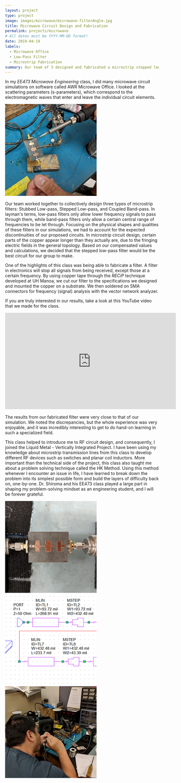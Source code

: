```yaml
---
layout: project
type: project
image: images/microwave/microwave-filterAngle.jpg
title: Microwave Circuit Design and Fabrication
permalink: projects/microwave
# All dates must be YYYY-MM-DD format!
date: 2019-04-19
labels:
  - Microwave Office
  - Low-Pass Filter
  - Microstrip Fabrication
summary: Our team of 3 designed and fabricated a microstrip stepped low-pass filter for EE473 Microwave Engineering. The filter had a 0.5 dB passband ripple with a cutoff frequency of 4 GHz and an attenuation of -25 dB at 6 GHz.
---
```


In my *EE473 Microwave Engineering* class, I did many microwave circuit simulations on software called AWR Microwave Office. I looked at the scattering parameters (s-parameters), which correspond to the electromagnetic waves that enter and leave the individual circuit elements.

<img class="ui medium right floated rounded image" src="../images/microwave/microwave-solder2.jpg">

Our team worked together to collectively design three types of microstrip filters: Stubbed Low-pass, Stepped Low-pass, and Coupled Band-pass. In layman's terms, low-pass filters only allow lower frequency signals to pass through them, while band-pass filters only allow a certain central range of frequencies to be let through. Focusing on the physical shapes and qualities of these filters in our simulations, we had to account for the expected discontinuities of our proposed circuits. In microstrip circuit design, certain parts of the copper appear longer than they actually are, due to the fringing electric fields in the general topology. Based on our compensated values and calculations, we decided that the stepped low-pass filter would be the best circuit for our group to make.

One of the highlights of this class was being able to fabricate a filter. A filter in electronics will stop all signals from being received, except those at a certain frequency. By using copper tape through the *RECiP* technique developed at UH Manoa, we cut our filter to the specifications we designed and mounted the copper on a substrate. We then soldered on SMA connectors for frequency (signal) analysis with the vector network analyzer.

If you are truly interested in our results, take a look at this YouTube video that we made for the class.
<iframe width="560" height="315" src="https://www.youtube.com/embed/zo4CTJzerE8" frameborder="0" allow="accelerometer; autoplay; encrypted-media; gyroscope; picture-in-picture" allowfullscreen></iframe>

The results from our fabricated filter were very close to that of our simulation. We noted the discrepancies, but the whole experience was very enjoyable, and it was incredibly interesting to get to do hand-on learning in such a specialized field.

This class helped to introduce me to RF circuit design, and consequently, I joined the Liquid Metal - Vertically Integrated Project. I have been using my knowledge about microstrip transmission lines from this class to develop different RF devices such as switches and planar coil inductors. More important than the technical side of the project, this class also taught me about a problem solving technique called the HK Method. Using this method whenever I encounter an issue in life, I have learned to break down the problem into its simplest possible form and build the layers of difficulty back on, one-by-one. Dr. Shiroma and his EE473 class played a large part in shaping my problem-solving mindset as an engineering student, and I will be forever grateful.

<div class="ui medium centered rounded images">
  <img class="ui image" src="../images/microwave/microwave-filterAnalysis.jpg">
  <img class="ui image" src="../images/microwave/microwave-sim.PNG">
</div>

<img class="ui fluid rounded image" src="../images/microwave/microwave-solder.jpg">
